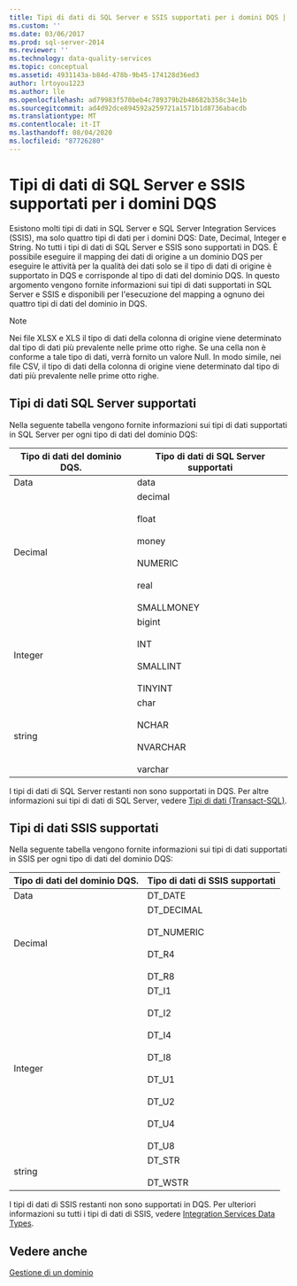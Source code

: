 ```yaml
---
title: Tipi di dati di SQL Server e SSIS supportati per i domini DQS | Microsoft Docs
ms.custom: ''
ms.date: 03/06/2017
ms.prod: sql-server-2014
ms.reviewer: ''
ms.technology: data-quality-services
ms.topic: conceptual
ms.assetid: 4931143a-b84d-478b-9b45-174128d36ed3
author: lrtoyou1223
ms.author: lle
ms.openlocfilehash: ad79983f570beb4c789379b2b48682b358c34e1b
ms.sourcegitcommit: ad4d92dce894592a259721a1571b1d8736abacdb
ms.translationtype: MT
ms.contentlocale: it-IT
ms.lasthandoff: 08/04/2020
ms.locfileid: "87726280"
---
```

# <a name="supported-sql-server-and-ssis-data-types-for-dqs-domains"></a>Tipi di dati di SQL Server e SSIS supportati per i domini DQS
  Esistono molti tipi di dati in SQL Server e SQL Server Integration Services (SSIS), ma solo quattro tipi di dati per i domini DQS: Date, Decimal, Integer e String. No tutti i tipi di dati di SQL Server e SSIS sono supportati in DQS. È possibile eseguire il mapping dei dati di origine a un dominio DQS per eseguire le attività per la qualità dei dati solo se il tipo di dati di origine è supportato in DQS e corrisponde al tipo di dati del dominio DQS. In questo argomento vengono fornite informazioni sui tipi di dati supportati in SQL Server e SSIS e disponibili per l'esecuzione del mapping a ognuno dei quattro tipi di dati del dominio in DQS.  
  
> [!NOTE]  
>  Nei file XLSX e XLS il tipo di dati della colonna di origine viene determinato dal tipo di dati più prevalente nelle prime otto righe. Se una cella non è conforme a tale tipo di dati, verrà fornito un valore Null. In modo simile, nei file CSV, il tipo di dati della colonna di origine viene determinato dal tipo di dati più prevalente nelle prime otto righe.  
  
##  <a name="supported-sql-server-data-types"></a><a name="SQLServer"></a>Tipi di dati SQL Server supportati  
 Nella seguente tabella vengono fornite informazioni sui tipi di dati supportati in SQL Server per ogni tipo di dati del dominio DQS:  
  
|Tipo di dati del dominio DQS.|Tipo di dati di SQL Server supportati|  
|--------------------------|------------------------------------|  
|Data|data|  
|Decimal|decimal<br /><br /> float<br /><br /> money<br /><br /> NUMERIC<br /><br /> real<br /><br /> SMALLMONEY|  
|Integer|bigint<br /><br /> INT<br /><br /> SMALLINT<br /><br /> TINYINT|  
|string|char<br /><br /> NCHAR<br /><br /> NVARCHAR<br /><br /> varchar|  
  
 I tipi di dati di SQL Server restanti non sono supportati in DQS. Per altre informazioni sui tipi di dati di SQL Server, vedere [Tipi di dati &#40;Transact-SQL&#41;](/sql/t-sql/data-types/data-types-transact-sql).  
  
##  <a name="supported-ssis-data-types"></a><a name="SSIS"></a>Tipi di dati SSIS supportati  
 Nella seguente tabella vengono fornite informazioni sui tipi di dati supportati in SSIS per ogni tipo di dati del dominio DQS:  
  
|Tipo di dati del dominio DQS.|Tipo di dati di SSIS supportati|  
|--------------------------|------------------------------|  
|Data|DT_DATE|  
|Decimal|DT_DECIMAL<br /><br /> DT_NUMERIC<br /><br /> DT_R4<br /><br /> DT_R8|  
|Integer|DT_I1<br /><br /> DT_I2<br /><br /> DT_I4<br /><br /> DT_I8<br /><br /> DT_U1<br /><br /> DT_U2<br /><br /> DT_U4<br /><br /> DT_U8|  
|string|DT_STR<br /><br /> DT_WSTR|  
  
 I tipi di dati di SSIS restanti non sono supportati in DQS. Per ulteriori informazioni su tutti i tipi di dati di SSIS, vedere [Integration Services Data Types](../integration-services/data-flow/integration-services-data-types.md).  
  
## <a name="see-also"></a>Vedere anche  
 [Gestione di un dominio](../../2014/data-quality-services/managing-a-domain.md)  
  
  
